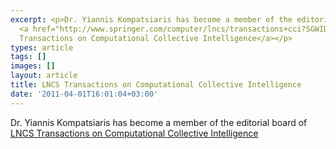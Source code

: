 ```yaml
---
excerpt: <p>Dr. Yiannis Kompatsiaris has become a member of the editorial board of
  <a href="http://www.springer.com/computer/lncs/transactions+cci?SGWID=0-173802-0-0-0">LNCS
  Transactions on Computational Collective Intelligence</a></p>
types: article
tags: []
images: []
layout: article
title: LNCS Transactions on Computational Collective Intelligence
date: '2011-04-01T16:01:04+03:00'
---
```

<p>Dr. Yiannis Kompatsiaris has become a member of the editorial board of <a href="http://www.springer.com/computer/lncs/transactions+cci?SGWID=0-173802-0-0-0">LNCS Transactions on Computational Collective Intelligence</a></p>
